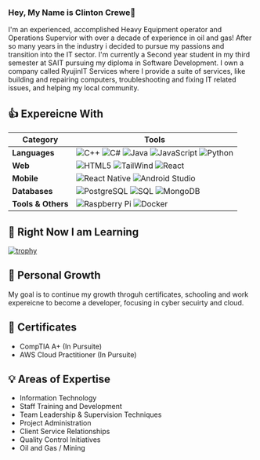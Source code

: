 ### Hey, My Name is Clinton Crewe👋
 
I'm an experienced, accomplished Heavy Equipment operator and Operations Supervior with over a decade of experience in oil and gas! After so many years in the industry i decided to pursue my passions and transition into the IT sector. I'm currently a Second year student in my third semester at SAIT pursuing my diploma in Software Development. I own a company called RyujinIT Services where I provide a suite of services, like building and repairing computers, troubleshooting and fixing IT related issues, and helping my local community. 
 


## 👍 Expereicne With
| Category         | Tools |
|------------------|-------|
| **Languages**    | ![C++](https://img.shields.io/badge/-C++-00599C?style=flat-square&logo=c%2B%2B) ![C#](https://img.shields.io/badge/-C%23-239120?style=flat-square&logo=c-sharp) ![Java](https://img.shields.io/badge/-Java-007396?style=flat-square&logo=java) ![JavaScript](https://img.shields.io/badge/-JavaScript-F7DF1E?style=flat-square&logo=javascript&logoColor=black) ![Python](https://img.shields.io/badge/-Python-3776AB?style=flat-square&logo=python&logoColor=white) |
| **Web**           | ![HTML5](https://img.shields.io/badge/-HTML5-E34F26?style=flat-square&logo=html5&logoColor=white) ![TailWind](https://img.shields.io/badge/-TailWind-38B2AC?style=flat-square&logo=tailwind-css&logoColor=white) ![React](https://img.shields.io/badge/-React-61DAFB?style=flat-square&logo=react&logoColor=white) |
| **Mobile**        | ![React Native](https://img.shields.io/badge/-React%20Native-61DAFB?style=flat-square&logo=react&logoColor=white) ![Android Studio](https://img.shields.io/badge/-Android%20Studio-3DDC84?style=flat-square&logo=android-studio&logoColor=white) |
| **Databases**     | ![PostgreSQL](https://img.shields.io/badge/-PostgreSQL-336791?style=flat-square&logo=postgresql) ![SQL](https://img.shields.io/badge/-SQL-4479A1?style=flat-square&logo=sqlite&logoColor=white) ![MongoDB](https://img.shields.io/badge/-MongoDB-47A248?style=flat-square&logo=mongodb&logoColor=white) |
| **Tools & Others**| ![Raspberry Pi](https://img.shields.io/badge/-Raspberry%20Pi-C51A4A?style=flat-square&logo=raspberry-pi) ![Docker](https://img.shields.io/badge/-Docker-2496ED?style=flat-square&logo=docker&logoColor=white) | 

 
## 🌱 Right Now I am Learning
 
[![trophy](https://github-profile-trophy.vercel.app/?username=CCrewe92&theme=onedark)](https://github.com/ryo-ma/github-profile-trophy)

## 💭 Personal Growth

My goal is to continue my growth throguh certificates, schooling and work expereicne to become a developer, focusing in cyber secuirty and cloud.

## 📃 Certificates

- CompTIA A+ (In Pursuite)
- AWS Cloud Practitioner (In Pursuite)

## 💡 Areas of Expertise

- Information Technology
- Staff Training and Development
- Team Leadership & Supervision Techniques
- Project Administration
- Client Service Relationships
- Quality Control Initiatives
- Oil and Gas / Mining



 
 
